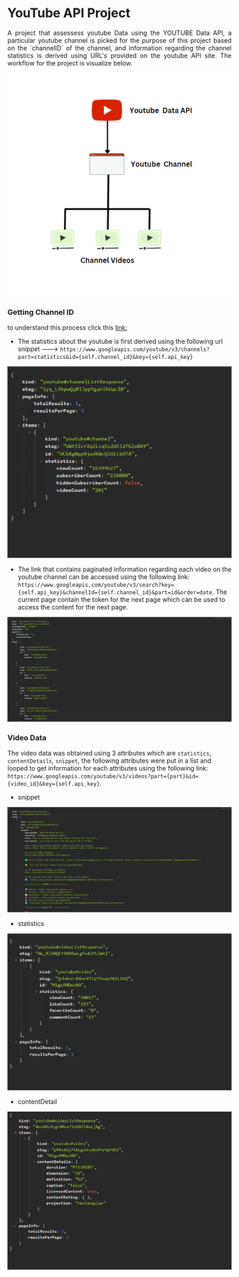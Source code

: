 # YouTube API Project

<p align='justify'>A project that assessess youtube Data using the YOUTUBE Data API, a particular youtube channel is picked for the purpose of this project based on the `channelID` of the channel, and information regarding the channel statistics is derived using URL's provided on the youtube API site. The workflow for the project is visualize below.</p>

<img src="./images/Youtube_workflow.png">


### Getting Channel ID
to understand this process click this [link:]("https://www.youtube.com/watch?v=zNABOcxGkt8")

* The statistics about the youtube is first derived using the following url snippet ---> `https://www.googleapis.com/youtube/v3/channels?part=statistics&id={self.channel_id}&key={self.api_key}`

<img src="/images/statistics.png">

* The link that contains paginated information regarding each video on the youtube channel can be accessed using the following link: `https://www.googleapis.com/youtube/v3/search?key={self.api_key}&channelId={self.channel_id}&part=id&order=date`.
The current page contain the token for the next page which can be used to access the content for the next page.

<img src="/images/nextpageToken.png">

### Video Data

The video data was obtained using 3 attributes which are `statistics`, `contentDetails`, `snippet`, the following attributes were put in a list and looped to get information for each attributes using the following link: `https://www.googleapis.com/youtube/v3/videos?part={part}&id={video_id}&key={self.api_key}`.

* snippet
<img src="/images/snippets.png">

<br/>

* statistics
<img src="/images/video_stats.png">

<br/>

* contentDetail
<img src="/images/contentdetails.png">

